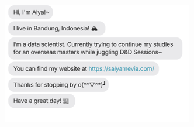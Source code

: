 [![](./chat.svg)](https://salyamevia.com/)

<!-- Forked from https://github.com/jasonlong/jasonlong -->
